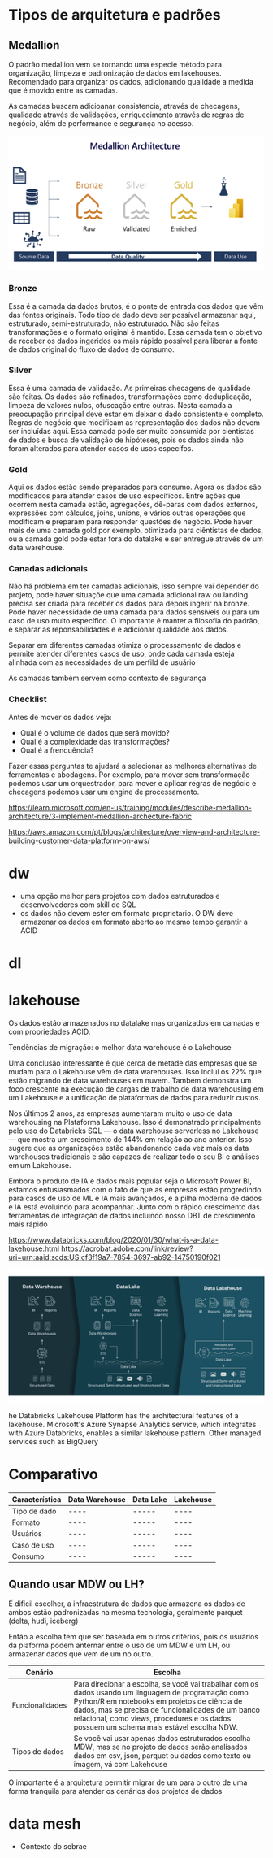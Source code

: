 # Tipos de arquitetura e padrões

## Medallion
O padrão medallion vem se tornando uma especie método para organização, limpeza e padronização de dados em lakehouses. Recomendado para organizar os dados, adicionando qualidade a medida que é movido entre as camadas.

As camadas buscam adicioanar consistencia, através de checagens, qualidade através de validações, enriquecimento através de regras de negócio, além de performance e segurança no acesso.


![Alt text](../anexo/image.png)

### Bronze
Essa é a camada da dados brutos, é o ponte de entrada dos dados que vêm das fontes originais. Todo tipo de dado deve ser possível armazenar aqui, estruturado, semi-estruturado, não estruturado. Não são feitas transformações e o formato original é mantido. Essa camada tem o objetivo de receber os dados ingeridos os mais rápido possível para liberar a fonte de dados original do fluxo de dados de consumo.

### Silver
Essa é uma camada de validação. As primeiras checagens de qualidade são feitas. Os dados são refinados, transformações como deduplicação, limpeza de valores nulos, ofuscação entre outras. Nesta camada a preocupação principal deve estar em deixar o dado consistente e completo. Regras de negócio que modificam as representação dos dados não devem ser incluídas aqui. Essa camada pode ser muito consumida por cientistas de dados e busca de validação de hipóteses, pois os dados ainda não foram alterados para atender casos de usos específos.

### Gold
Aqui os dados estão sendo preparados para consumo. Agora os dados são modificados para atender casos de uso específicos. Entre ações que ocorrem nesta camada estão, agregações, dê-paras com dados externos, expressões com cálculos, joins, unions, e vários outras operações que modificam e preparam para responder questões de negócio. Pode haver mais de uma camada gold por exemplo, otimizada para ciêntistas de dados, ou a camada gold pode estar fora do datalake e ser entregue através de um data warehouse.

### Canadas adicionais
Não há problema em ter camadas adicionais, isso sempre vai depender do projeto, pode haver situaçõe que uma camada adicional raw ou landing precisa ser criada para receber os dados para depois ingerir na bronze. Pode haver necessidade de uma camada para dados sensíveis ou para um caso de uso muito específico. O importante é manter a filosofia do padrão, e separar as reponsabilidades e e adicionar qualidade aos dados.

Separar em diferentes camadas otimiza o processamento de dados e permite atender diferentes casos de uso, onde cada camada esteja alinhada com as necessidades de um perfild de usuário

As camadas também servem como contexto de segurança

### Checklist
Antes de mover os dados veja:
- Qual é o volume de dados que será movido?
- Qual é a complexidade das transformações?
- Qual é a frenquência?

Fazer essas perguntas te ajudará a selecionar as melhores alternativas de ferramentas e abodagens. Por exemplo, para mover sem transformação podemos usar um orquestrador, para mover e aplicar regras de negócio e checagens podemos usar um engine de processamento.

https://learn.microsoft.com/en-us/training/modules/describe-medallion-architecture/3-implement-medallion-archecture-fabric

https://aws.amazon.com/pt/blogs/architecture/overview-and-architecture-building-customer-data-platform-on-aws/


# dw
- uma opção melhor para projetos com dados estruturados e desenvolvedores com skill de SQL
- os dados não devem ester em formato proprietario. O DW deve armazenar os dados em formato aberto ao mesmo tempo garantir a ACID


# dl



# lakehouse

Os dados estão armazenados no datalake mas organizados em camadas e com propriedades ACID.

Tendências de migração: o melhor data warehouse é o Lakehouse 

Uma conclusão interessante é que cerca de metade das empresas que se mudam para o Lakehouse vêm de data warehouses. Isso inclui os 22% que estão migrando de data warehouses em nuvem. Também demonstra um foco crescente na execução de cargas de trabalho de data warehousing em um Lakehouse e a unificação de plataformas de dados para reduzir custos. 

Nos últimos 2 anos, as empresas aumentaram muito o uso de data warehousing na Plataforma Lakehouse. Isso é demonstrado principalmente pelo uso do Databricks SQL — o data warehouse serverless no Lakehouse — que mostra um crescimento de 144% em relação ao ano anterior. Isso sugere que as organizações estão abandonando cada vez mais os data warehouses tradicionais e são capazes de realizar todo o seu BI e análises em um Lakehouse. 
 

Embora o produto de IA e dados mais popular seja o Microsoft Power BI, estamos entusiasmados com o fato de que as empresas estão progredindo para casos de uso de ML e IA mais avançados, e a pilha moderna de dados e IA está evoluindo para acompanhar. Junto com o rápido crescimento das ferramentas de integração de dados incluindo nosso DBT de crescimento mais rápido 

https://www.databricks.com/blog/2020/01/30/what-is-a-data-lakehouse.html
https://acrobat.adobe.com/link/review?uri=urn:aaid:scds:US:cf3f19a7-7854-3697-ab92-14750190f021 





![Alt text](image.png)

he Databricks Lakehouse Platform has the architectural features of a lakehouse. Microsoft's Azure Synapse Analytics service, which integrates with Azure Databricks, enables a similar lakehouse pattern. Other managed services such as BigQuery



# Comparativo


Característica | Data Warehouse | Data Lake | Lakehouse 
---- | ---- | ----- | ---- |
Tipo de dado | ---- | ----- | ---- |
Formato | ---- | ----- | ---- |
Usuários | ---- | ----- | ---- |
Caso de uso | ---- | ----- | ---- |
Consumo | ---- | ----- | ---- |


## Quando usar MDW ou LH?
É dificil escolher, a infraestrutura de dados que armazena os dados de ambos estão padronizadas na mesma tecnologia, geralmente parquet (delta, hudi, iceberg)

Então a escolha tem que ser baseada em outros critérios, pois os usuários da plaforma podem anternar entre o uso de um MDW e um LH, ou armazenar dados que vem de um no outro.

Cenário | Escolha
------- | --------
Funcionalidades |Para direcionar a escolha, se você vai trabalhar com os dados usando um linguagem de programação como Python/R em notebooks em projetos de ciência de dados, mas se precisa de funcionalidades de um banco relacional, como views, procedures e os dados possuem um schema mais estável escolha NDW.
Tipos de dados | Se você vai usar apenas dados estruturados escolha MDW, mas se no projeto de dados serão analisados dados em csv, json, parquet ou dados como texto ou imagem, vá com Lakehouse

O importante é a arquitetura permitir migrar de um para o outro de uma forma tranquila para atender os cenários dos projetos de dados



# data mesh
- Contexto do sebrae

